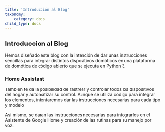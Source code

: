 ```yaml
---
title: 'Introducción al Blog'
taxonomy:
    category: docs
child_type: docs
---
```


## Introduccion al Blog

Hemos diseñado este blog con la intención de dar unas instrucciones sencillas
para integrar distintos dispositivos domóticos en una plataforma de domótica
de código abierto que se ejecuta en Python 3.
### Home Assistant ###
También te da la posibilidad de rastrear y controlar todos los dispositivos
del hogar y automatizar su control. Aunque se utiliza codigo para integrar los
elementos, intentaremos dar las instrucciones necesarias para cada tipo y modelo

Asi mismo, se daran las instrucciones necesarias para integrarlos en el
Asistente de Google Home y creación de las rutinas para su manejo por voz. 

